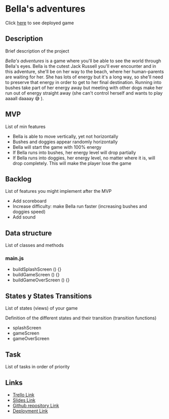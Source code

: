 # Bella's adventures
Click [here](https://alerodriguezabella.github.io/bellas-adventures/) to see deployed game

## Description
Brief description of the project

*Bella's adventures* is a game where you'll be able to see the world through Bella's eyes. Bella is the cutest Jack Russell you'll ever encounter and in this adventure, she'll be on her way to the beach, where her human-parents are waiting for her. She has lots of energy but it's a long way, so she'll need to preserve that energy in order to get to her final destination. Running into bushes take part of her energy away but meeting with other dogs make her run out of energy straight away (she can't control herself and wants to play aaaall daaaay :sweat_smile: ).

## MVP
List of min features

- Bella is able to move vertically, yet not horizontally
- Bushes and doggies appear randomly horizontally
- Bella will start the game with 100% energy
- If Bella runs into bushes, her energy level will drop partially
- If Bella runs into doggies, her energy level, no matter where it is, will drop completely. This will make the player lose the game 


## Backlog
List of features you might implement after the MVP

- Add scoreboard
- Increase difficulty: make Bella run faster (increasing bushes and doggies speed)
- Add sound

## Data structure
List of classes and methods

### main.js
- buildSplashScreen () {}
- buildGameScreen () {}
- buildGameOverScreen () {}

## States y States Transitions
List of states (views) of your game

Definition of the different states and their transition (transition functions)
- splashScreen
- gameScreen
- gameOverScreen

## Task
List of tasks in order of priority

## Links
- [Trello Link](#)
- [Slides Link](#)
- [Github repository Link](https://github.com/alerodriguezabella/bellas-adventures)
- [Deployment Link](https://alerodriguezabella.github.io/bellas-adventures/)